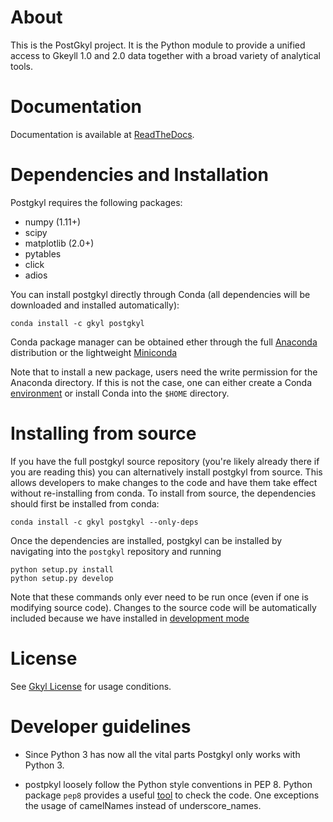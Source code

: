 # About

This is the PostGkyl project. It is the Python module to provide a
unified access to Gkeyll 1.0 and 2.0 data together with a broad
variety of analytical tools.

# Documentation

Documentation is available at [ReadTheDocs](http://gkeyll.rtfd.io).

# Dependencies and Installation

Postgkyl requires the following packages:

 * numpy (1.11+)
 * scipy
 * matplotlib (2.0+)
 * pytables
 * click
 * adios

You can install postgkyl directly through Conda (all dependencies will
be downloaded and installed automatically):

```
conda install -c gkyl postgkyl
```

Conda package manager can be obtained ether through the full
[Anaconda](https://www.continuum.io/downloads) distribution or the
lightweight [Miniconda](https://conda.io/miniconda.html)


Note that to install a new package, users need the write permission
for the Anaconda directory. If this is not the case, one can either
create a Conda [environment](https://conda.io/docs/user-guide/tasks/manage-environments.html)
or install Conda into the `$HOME` directory.

# Installing from source

If you have the full postgkyl source repository (you're likely already there if you are reading this)
you can alternatively install postgkyl from source. This allows developers to make changes to the code
and have them take effect without re-installing from conda. To install from source, the dependencies
should first be installed from conda:

```
conda install -c gkyl postgkyl --only-deps
```

Once the dependencies are installed, postgkyl can be installed by navigating into
the `postgkyl` repository and running

```
python setup.py install
python setup.py develop
```

Note that these commands only ever need to be run once (even if one is modifying source code).
Changes to the source code will be automatically included because we have installed in
[development mode](https://setuptools.readthedocs.io/en/latest/userguide/development_mode.html)


# License

See [Gkyl License](http://gkyl.readthedocs.io/en/latest/license.html) for usage conditions.

# Developer guidelines

* Since Python 3 has now all the vital parts Postgkyl only works with
  Python 3.

* postpkyl loosely follow the Python style conventions in PEP
  8. Python package `pep8` provides a useful
  [tool](https://pypi.python.org/pypi/pep8) to check the code. One
  exceptions the usage of camelNames instead of underscore_names.

